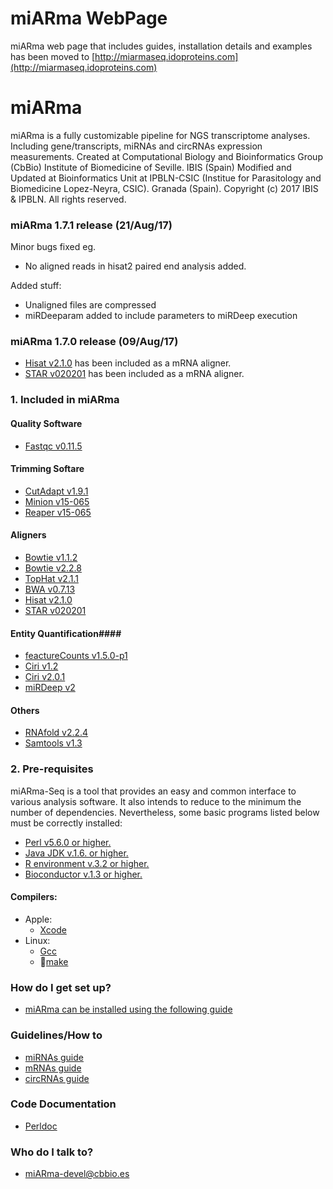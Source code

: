 # miARma WebPage #

miARma web page that includes guides, installation details and examples has been moved to [http://miarmaseq.idoproteins.com](http://miarmaseq.idoproteins.com)

# miARma #

miARma is a fully customizable pipeline for NGS transcriptome analyses. Including gene/transcripts, miRNAs and circRNAs expression measurements.
Created at Computational Biology and Bioinformatics Group (CbBio)
Institute of Biomedicine of Seville. IBIS (Spain)
Modified and Updated at Bioinformatics Unit at IPBLN-CSIC (Institue for Parasitology and Biomedicine Lopez-Neyra, CSIC).
Granada (Spain). 
Copyright (c) 2017 IBIS & IPBLN. All rights reserved.

### miARma 1.7.1 release (21/Aug/17) ###
Minor bugs fixed eg.
 * No aligned reads in hisat2 paired end analysis added.

Added stuff:
* Unaligned files are compressed
* miRDeeparam added to include parameters to miRDeep execution


### miARma 1.7.0 release (09/Aug/17) ###
 * [Hisat v2.1.0](https://ccb.jhu.edu/software/hisat2/index.shtml) has been included as a mRNA aligner.
 * [STAR v020201](https://github.com/alexdobin/STAR/) has been included as a mRNA aligner.

### 1. Included in miARma ###

#### Quality Software ####
* [Fastqc v0.11.5](http://www.bioinformatics.babraham.ac.uk/projects/fastqc/)
#### Trimming Softare ####
* [CutAdapt v1.9.1](https://cutadapt.readthedocs.org/en/stable/)
* [Minion v15-065](ftp://ftp.ebi.ac.uk/pub/contrib/enrightlab/kraken/reaper/src/reaper-latest/doc/minion.html)
* [Reaper v15-065](http://www.ebi.ac.uk/~stijn/reaper/reaper.html)
#### Aligners ####
* [Bowtie v1.1.2](http://bowtie-bio.sourceforge.net/index.shtml)
* [Bowtie v2.2.8](http://bowtie-bio.sourceforge.net/bowtie2/index.shtml)
* [TopHat v2.1.1](http://ccb.jhu.edu/software/tophat/index.shtml)
* [BWA v0.7.13](http://bio-bwa.sourceforge.net/)
* [Hisat v2.1.0](https://ccb.jhu.edu/software/hisat2/index.shtml)
* [STAR v020201](https://github.com/alexdobin/STAR/)
#### Entity Quantification####
* [feactureCounts v1.5.0-p1](http://bioinf.wehi.edu.au/featureCounts/)
* [Ciri v1.2](http://sourceforge.net/projects/ciri/files/?source=navbar)
* [Ciri v2.0.1](http://sourceforge.net/projects/ciri/files/?source=navbar)
* [miRDeep v2](https://www.mdc-berlin.de/8551903/en/)
#### Others ####
* [RNAfold v2.2.4](https://www.tbi.univie.ac.at/RNA/RNAfold.1.html)
* [Samtools v1.3](http://samtools.sourceforge.net/)

### 2. Pre-requisites ###

miARma-Seq is a tool that provides an easy and common interface to various analysis software. It also intends to reduce to the minimum the number of dependencies. Nevertheless, some basic programs listed below must be correctly installed:

* [Perl v5.6.0 or higher.](http://www.cpan.org/src/5.0/perl-5.6.1.tar.gz)
* [Java JDK v.1.6. or higher.](http://www.oracle.com/technetwork/java/javase/downloads/jdk8-downloads-2133151.html)
* [R environment v.3.2 or higher.](http://www.r-project.org/)
* [Bioconductor v.1.3 or higher.](https://www.bioconductor.org/install/)

#### Compilers: #####
+ Apple:
    - [Xcode](https://itunes.apple.com/es/app/xcode/id497799835?l=en&mt=12)
+ Linux:
    - [Gcc](https://ftp.gnu.org/gnu/gcc/)
    - [make](https://ftp.gnu.org/gnu/make/)

### How do I get set up? ###

* [miARma can be installed using the following guide](http://idproteins.com/installation)


### Guidelines/How to ###

* [miRNAs guide](http://miarmaseq.idproteins.com/Documentation)
* [mRNAs guide](http://miarmaseq.idproteins.com/Documentation)
* [circRNAs guide](http://miarmaseq.idproteins.com/Documentation)

### Code Documentation ####
* [Perldoc](http://miarmaseq.idproteins.com/PDoc/)

### Who do I talk to? ###

* miARma-devel@cbbio.es